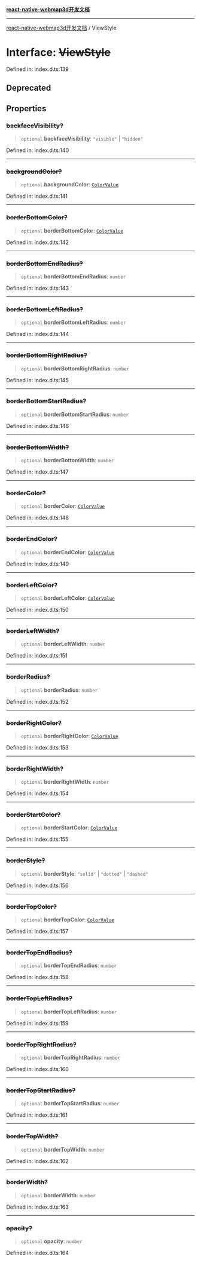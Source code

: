 [**react-native-webmap3d开发文档**](../README.md)

***

[react-native-webmap3d开发文档](../globals.md) / ViewStyle

# Interface: ~~ViewStyle~~

Defined in: index.d.ts:139

## Deprecated

## Properties

### ~~backfaceVisibility?~~

> `optional` **backfaceVisibility**: `"visible"` \| `"hidden"`

Defined in: index.d.ts:140

***

### ~~backgroundColor?~~

> `optional` **backgroundColor**: [`ColorValue`](../type-aliases/ColorValue.md)

Defined in: index.d.ts:141

***

### ~~borderBottomColor?~~

> `optional` **borderBottomColor**: [`ColorValue`](../type-aliases/ColorValue.md)

Defined in: index.d.ts:142

***

### ~~borderBottomEndRadius?~~

> `optional` **borderBottomEndRadius**: `number`

Defined in: index.d.ts:143

***

### ~~borderBottomLeftRadius?~~

> `optional` **borderBottomLeftRadius**: `number`

Defined in: index.d.ts:144

***

### ~~borderBottomRightRadius?~~

> `optional` **borderBottomRightRadius**: `number`

Defined in: index.d.ts:145

***

### ~~borderBottomStartRadius?~~

> `optional` **borderBottomStartRadius**: `number`

Defined in: index.d.ts:146

***

### ~~borderBottomWidth?~~

> `optional` **borderBottomWidth**: `number`

Defined in: index.d.ts:147

***

### ~~borderColor?~~

> `optional` **borderColor**: [`ColorValue`](../type-aliases/ColorValue.md)

Defined in: index.d.ts:148

***

### ~~borderEndColor?~~

> `optional` **borderEndColor**: [`ColorValue`](../type-aliases/ColorValue.md)

Defined in: index.d.ts:149

***

### ~~borderLeftColor?~~

> `optional` **borderLeftColor**: [`ColorValue`](../type-aliases/ColorValue.md)

Defined in: index.d.ts:150

***

### ~~borderLeftWidth?~~

> `optional` **borderLeftWidth**: `number`

Defined in: index.d.ts:151

***

### ~~borderRadius?~~

> `optional` **borderRadius**: `number`

Defined in: index.d.ts:152

***

### ~~borderRightColor?~~

> `optional` **borderRightColor**: [`ColorValue`](../type-aliases/ColorValue.md)

Defined in: index.d.ts:153

***

### ~~borderRightWidth?~~

> `optional` **borderRightWidth**: `number`

Defined in: index.d.ts:154

***

### ~~borderStartColor?~~

> `optional` **borderStartColor**: [`ColorValue`](../type-aliases/ColorValue.md)

Defined in: index.d.ts:155

***

### ~~borderStyle?~~

> `optional` **borderStyle**: `"solid"` \| `"dotted"` \| `"dashed"`

Defined in: index.d.ts:156

***

### ~~borderTopColor?~~

> `optional` **borderTopColor**: [`ColorValue`](../type-aliases/ColorValue.md)

Defined in: index.d.ts:157

***

### ~~borderTopEndRadius?~~

> `optional` **borderTopEndRadius**: `number`

Defined in: index.d.ts:158

***

### ~~borderTopLeftRadius?~~

> `optional` **borderTopLeftRadius**: `number`

Defined in: index.d.ts:159

***

### ~~borderTopRightRadius?~~

> `optional` **borderTopRightRadius**: `number`

Defined in: index.d.ts:160

***

### ~~borderTopStartRadius?~~

> `optional` **borderTopStartRadius**: `number`

Defined in: index.d.ts:161

***

### ~~borderTopWidth?~~

> `optional` **borderTopWidth**: `number`

Defined in: index.d.ts:162

***

### ~~borderWidth?~~

> `optional` **borderWidth**: `number`

Defined in: index.d.ts:163

***

### ~~opacity?~~

> `optional` **opacity**: `number`

Defined in: index.d.ts:164
